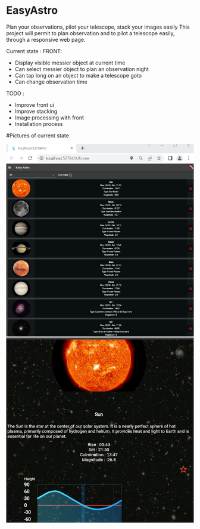 # EasyAstro
Plan your observations, pilot your telescope, stack your images easily
This project will permit to plan observation and to pilot a telescope easily, through a responsive web page. 

Current state :
FRONT:
- Display visible messier object at current time
- Can select messier object to plan an observation night
- Can tap long on an object to make a telescope goto
- Can change observation time


TODO :
- Improve front ui 
- Improve stacking
- Image processing with front
- Installation process

#Pictures of current state


![Alt text](doc/web.png?raw=true "Web interface")
![Alt text](doc/web2.png?raw=true "Web interface")
